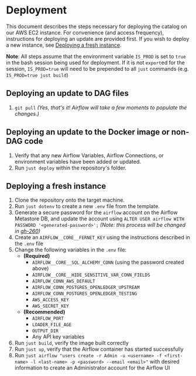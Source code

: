 # Deployment

This document describes the steps necessary for deploying the catalog on our AWS EC2 instance.
For convenience (and access frequency), instructions for deploying an update are provided first.
If you wish to deploy a new instance, see [Deploying a fresh instance](#deploying-a-fresh-instance).

**Note**: All steps assume that the environment variable `IS_PROD` is set to `true` in the bash session being used for deployment.
If it is not `export`ed for the session, `IS_PROD=true` will need to be prepended to all `just` commands (e.g. `IS_PROD=true just build`)

## Deploying an update to DAG files

1. `git pull` _(Yes, that's it! Airflow will take a few moments to populate the changes.)_

## Deploying an update to the Docker image or non-DAG code

1. Verify that any new Airflow Variables, Airflow Connections, or environment variables have been added or updated.
2. Run `just deploy` within the repository's folder.

## Deploying a fresh instance

1. Clone the repository onto the target machine.
2. Run `just dotenv` to create a new `.env` file from the template.
3. Generate a secure password for the `airflow` account on the Airflow Metastore DB, and update the account using `ALTER USER airflow WITH PASSWORD '<generated-password>';`  _(Note: this process will be changed in [gh-260](https://github.com/WordPress/openverse-catalog/issues/260))_
4. Create an `AIRFLOW__CORE__FERNET_KEY` using the instructions described in the `.env` file
5. Change the following variables in the `.env` file:
   - **(Required)**
      - `AIRFLOW__CORE__SQL_ALCHEMY_CONN` (using the password created above)
      - `AIRFLOW__CORE__HIDE_SENSITIVE_VAR_CONN_FIELDS`
      - `AIRFLOW_CONN_AWS_DEFAULT`
      - `AIRFLOW_CONN_POSTGRES_OPENLEDGER_UPSTREAM`
      - `AIRFLOW_CONN_POSTGRES_OPENLEDGER_TESTING`
      - `AWS_ACCESS_KEY`
      - `AWS_SECRET_KEY`
   - **(Recommended)**
       - `AIRFLOW_PORT`
       - `LOADER_FILE_AGE`
       - `OUTPUT_DIR`
       - Any API key variables
6. Run `just build`, verify the image built correctly
7. Run `just up`, verify that the Airflow container has started successfully
8. Run `just airflow "users create -r Admin -u <username> -f <first-name> -l <last-name> -p <password> --email <email>"` with desired information to create an Administrator account for the Airflow UI
